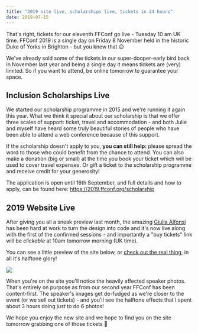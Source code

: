 ```yaml
---
title: "2019 site live, scholarships live, tickets in 24 hours"
date: 2019-07-15
---
```


That's right, tickets for our eleventh FFConf go live - Tuesday 10 am UK time. FFConf 2019 is a single day on Friday 8 November held in the historic Duke of Yorks in Brighton - but you knew that 😉

We've already sold some of the tickets in our super-dooper-early bird back in November last year and being a single day it means tickets are (very) limited. So if you want to attend, be online tomorrow to guarantee your space.

## Inclusion Scholarships Live

We started our scholarship programme in 2015 and we're running it again this year. What we think it special about our scholarship is that we offer three scales of support: ticket, travel and accommodation - and both Julie and myself have heard some truly beautiful stories of people who have been able to attend a web conference because of this support.

If the scholarship doesn't apply to you, **you can still help:** please spread the word to those who could benefit from the chance to attend. You can also make a donation (big or small) at the time you book your ticket which will be used to cover travel expenses. Or gift a ticket to the scholarship programme and receive credit for your generosity!

The application is open until 16th September, and full details and how to apply, can be found here: https://2019.ffconf.org/scholarship

## 2019 Website Live

After giving you all a sneak preview last month, the amazing [Giulia Alfonsi](https://twitter.com/electric_g) has been hard at work to turn the design into code and it's now live along with the first of the confirmed sessions - and importantly a "buy tickets" link will be _clickable_ at 10am tomorrow morning (UK time).

You can see a little preview of the site below, or [check out the real thing](https://2019.ffconf.org), in all it's halftone glory!

[![](/images/articles/2019-ffconf-live.png)](https://2019.ffconf.org)

When you're on the site you'll notice the heavily affected speaker photos. That's entirely on purpose as from our second year FFConf has been content-first. The speaker's images get de-fudged as we're closer to the event (or we sell out tickets) - and you'll see the halftone effects that I spent about 3 hours doing _just_ to do 6 photos!

We hope you enjoy the new site and we hope to find you on the site tomorrow grabbing one of those tickets 💪

